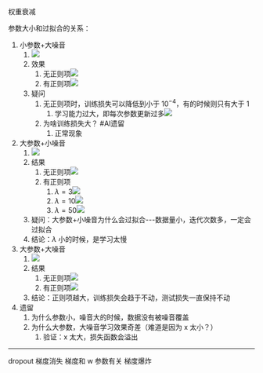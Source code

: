 权重衰减

参数大小和过拟合的关系：
1. 小参数+大噪音
	1. ![](附件/Pasted%20image%2020230424084001.png)
	2. 效果
		1. 无正则项![](附件/Pasted%20image%2020230424084341.png)
		2. 有正则项![](附件/Pasted%20image%2020230424084350.png)
	3. 疑问
		1. 无正则项时，训练损失可以降低到小于 $10^{-4}$，有的时候则只有大于 1
			1. 学习能力过大，即每次参数更新过多![](附件/Pasted%20image%2020230424091847.png)
		2. 为啥训练损失大？ #AI遗留 
			1. 正常现象
2. 大参数+小噪音
	1. ![](附件/Pasted%20image%2020230424092611.png)
	2. 结果
		1. 无正则项![](附件/Pasted%20image%2020230424092637.png)
		2. 有正则项
			1. $\lambda=3$![](附件/Pasted%20image%2020230424092812.png)
			2. $\lambda=10$![](附件/Pasted%20image%2020230424092833.png)
			3. $\lambda=50$![](附件/Pasted%20image%2020230424092850.png)
	3. 疑问：大参数+小噪音为什么会过拟合---数据量小，迭代次数多，一定会过拟合
	4. 结论：$\lambda$ 小的时候，是学习太慢
3. 大参数+大噪音
	1. ![](附件/Pasted%20image%2020230424094109.png)
	2. 结果
		1. 无正则项![](附件/Pasted%20image%2020230424094132.png)
		2. 有正则项![](附件/Pasted%20image%2020230424094154.png)
	3. 结论：正则项越大，训练损失会趋于不动，测试损失一直保持不动
4. 遗留
	1. 为什么参数小，噪音大的时候，数据没有被噪音覆盖
	2. 为什么大参数，大噪音学习效果奇差（难道是因为 x 太小？）
		1. 验证：x 太大，损失函数会溢出


---
dropout
梯度消失   梯度和 w 参数有关
梯度爆炸